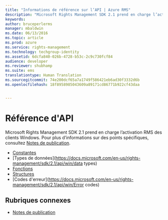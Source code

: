 ```yaml
---
title: "Informations de référence sur l’API | Azure RMS"
description: "Microsoft Rights Management SDK 2.1 prend en charge l’activation RMS des clients Windows."
keywords: 
author: bruceperlerms
manager: mbaldwin
ms.date: 06/13/2016
ms.topic: article
ms.prod: azure
ms.service: rights-management
ms.technology: techgroup-identity
ms.assetid: 6dcfa840-026b-4728-b53c-2c9c730fcf84
audience: developer
ms.reviewer: shubhamp
ms.suite: ems
translationtype: Human Translation
ms.sourcegitcommit: 74e200dcf65a7a1749f586421eb6ad30f3332d6b
ms.openlocfilehash: 18f8958985043609a89171cd86771b922cf43daa


---
```


# Référence d'API

Microsoft Rights Management SDK 2.1 prend en charge l’activation RMS des clients Windows. Pour plus d’informations sur des points spécifiques, consultez [Notes de publication](release-notes-rtm.md).
- [Constantes](https://docs.microsoft.com/en-us/rights-management/sdk/2.1/api/win/constants)
- [Types de données](https://docs.microsoft.com/en-us/rights-management/sdk/2.1/api/win/data types)
- [Fonctions](https://docs.microsoft.com/en-us/rights-management/sdk/2.1/api/win/functions)
- [Structures](https://docs.microsoft.com/en-us/rights-management/sdk/2.1/api/win/structures)
- [Codes d'erreur](https://docs.microsoft.com/en-us/rights-management/sdk/2.1/api/win/Error codes)



## Rubriques connexes

* [Notes de publication](release-notes-rtm.md)
 

 



<!--HONumber=Jun16_HO4-->


